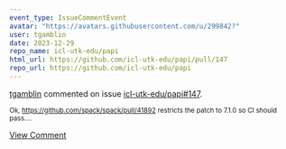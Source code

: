 ```yaml
---
event_type: IssueCommentEvent
avatar: "https://avatars.githubusercontent.com/u/299842?"
user: tgamblin
date: 2023-12-29
repo_name: icl-utk-edu/papi
html_url: https://github.com/icl-utk-edu/papi/pull/147
repo_url: https://github.com/icl-utk-edu/papi
---
```


<a href='https://github.com/tgamblin' target='_blank'>tgamblin</a> commented on issue <a href='https://github.com/icl-utk-edu/papi/pull/147' target='_blank'>icl-utk-edu/papi#147</a>.

<small>Ok, https://github.com/spack/spack/pull/41892 restricts the patch to 7.1.0 so CI should pass....</small>

<a href='https://github.com/icl-utk-edu/papi/pull/147' target='_blank'>View Comment</a>